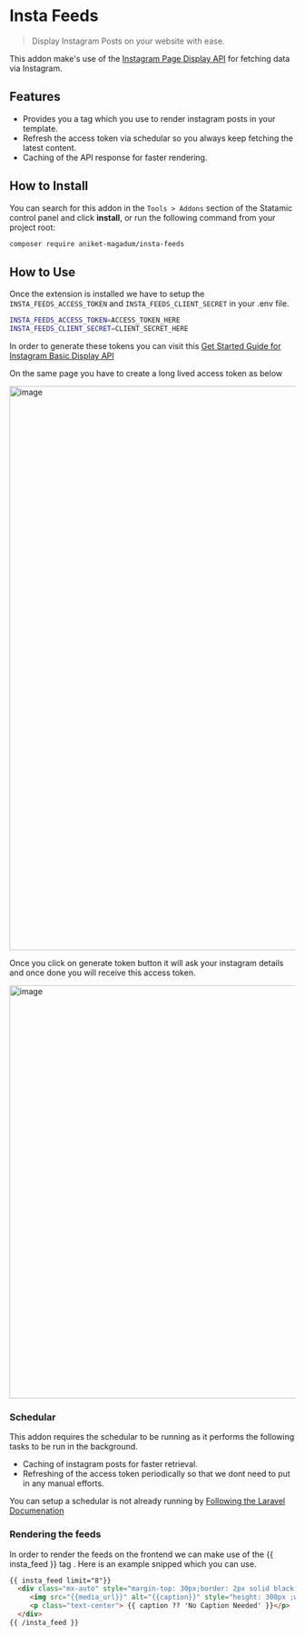# Insta Feeds

> Display Instagram Posts on your website with ease. 

This addon make's use of the [Instagram Page Display API](https://developers.facebook.com/docs/instagram-basic-display-api/) for fetching data via Instagram. 

## Features

- Provides you a tag which you use to render instagram posts in your template.
- Refresh the access token via schedular so you always keep fetching the latest content.
- Caching of the API response for faster rendering.


## How to Install

You can search for this addon in the `Tools > Addons` section of the Statamic control panel and click **install**, or run the following command from your project root:

``` bash
composer require aniket-magadum/insta-feeds
```

## How to Use

Once the extension is installed we have to setup the ```INSTA_FEEDS_ACCESS_TOKEN``` and ```INSTA_FEEDS_CLIENT_SECRET``` in your .env file.

```bash
INSTA_FEEDS_ACCESS_TOKEN=ACCESS_TOKEN_HERE
INSTA_FEEDS_CLIENT_SECRET=CLIENT_SECRET_HERE
```

In order to generate these tokens you can visit this [Get Started Guide for Instagram Basic Display API](https://developers.facebook.com/docs/instagram-basic-display-api/getting-started)

On the same page you have to create a long lived access token as below 

<img width="993" alt="image" src="https://user-images.githubusercontent.com/48653948/207324017-66f5a955-d5dc-4d50-aa6d-3a2a239c1085.png">

Once you click on generate token button it will ask your instagram details and once done you will receive this access token.

<img width="727" alt="image" src="https://user-images.githubusercontent.com/48653948/207324126-2d94115e-d3c1-4f71-9f68-ca18ac37ed06.png">

### Schedular

This addon requires the schedular to be running as it performs the following tasks to be run in the background.

- Caching of instagram posts for faster retrieval.
- Refreshing of the access token periodically so that we dont need to put in any manual efforts.

You can setup a schedular is not already running by [Following the Laravel Documenation](https://laravel.com/docs/9.x/scheduling#running-the-scheduler)


### Rendering the feeds

In order to render the feeds on the frontend we can make use of the {{ insta_feed }} tag . Here is an example snipped which you can use.

```html
{{ insta_feed limit="8"}}
  <div class="mx-auto" style="margin-top: 30px;border: 2px solid black;">
     <img src="{{media_url}}" alt="{{caption}}" style="height: 300px ;width: 300px;">
     <p class="text-center"> {{ caption ?? 'No Caption Needed' }}</p>
  </div>
{{ /insta_feed }}
```












